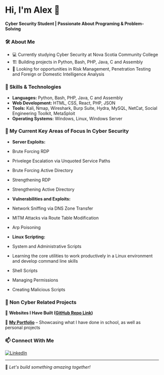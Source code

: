# Hi, I'm Alex 👋  

**Cyber Security Student | Passionate About Programing & Problem-Solving**  

### 🛠️ About Me ### 
- 💻 Currently studying Cyber Security at Nova Scotia Community College  
- 🏗️ Building projects in Python, Bash, PHP, Java, C and Assembly  
- 🎯 Looking for opportunities in Risk Management, Penetration Testing and Foreign or Domestic Intelligence Analysis

### 🔧 Skills & Technologies ###
- **Languages:** Python, Bash, PHP, Java, C and Assembly 
- **Web Development:** HTML, CSS, React, PHP, JSON 
- **Tools:** Kali, Nmap, Wireshark, Burp Suite, Hydra, MySQL, NetCat, Social Engineering Toolkit, MetaSploit
- **Operating Systems:** Windows, Linux, Windows Server

### 🚀 My Current Key Areas of Focus In Cyber Security ###
- **Server Exploits:**
- Brute Forcing RDP
- Privelege Escalation via Unquoted Service Paths
- Brute Forcing Active Directory
- Strengthening RDP
- Strengthening Active Directory
  
- **Vulnerabilities and Exploits:**
- Network Sniffing via DNS Zone Transfer
- MITM Attacks via Route Table Modification
- Arp Poisoning

- **Linux Scripting:**
- System and Administrative Scripts
- Learning the core utilities to work productively in a Linux environment and develop command line skills
- Shell Scripts
- Managing Permissions
- Creating Malicious Scripts
  
### 📂 Non Cyber Related Projects ###  
📌 **Websites I Have Built ([GitHub Repo Link](https://github.com/chamelle20/Websites-I-Have-Built/blob/main/README.md))**

📌 **[My Portfolio](https://github.com/chamelle20/Portfolio)** – Showcasing what I have done in school, as well as personal projects


### 📫 Connect With Me  
[![LinkedIn](https://img.shields.io/badge/LinkedIn-Profile-blue?style=flat&logo=linkedin)](https://www.linkedin.com/in/alex-hendren-8467a7300/)  


---

🚀 *Let's build something amazing together!*  

